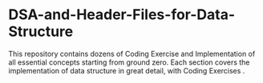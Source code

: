 # DSA-and-Header-Files-for-Data-Structure
This repository contains dozens of Coding Exercise and Implementation of all essential concepts starting from ground zero. Each section covers the implementation of data structure in great detail, with Coding Exercises .
